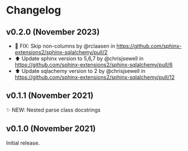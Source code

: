 # Changelog

## v0.2.0 (November 2023)

* 🐛 FIX: Skip non-columns by @rclaasen in https://github.com/sphinx-extensions2/sphinx-sqlalchemy/pull/2
* ⬆️ Update sphinx version to 5,6,7 by @chrisjsewell in https://github.com/sphinx-extensions2/sphinx-sqlalchemy/pull/6
* ⬆️ Update sqlachemy version to 2 by @chrisjsewell in https://github.com/sphinx-extensions2/sphinx-sqlalchemy/pull/12

## v0.1.1 (November 2021)

✨ NEW: Nested parse class docstrings

## v0.1.0 (November 2021)

Initial release.
